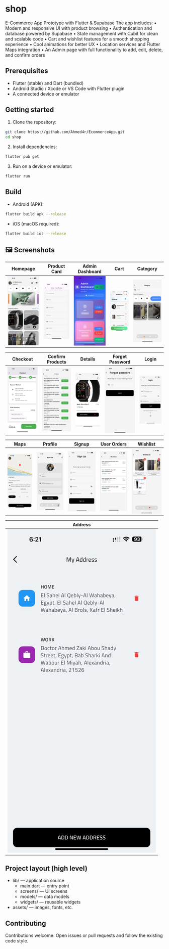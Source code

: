 # shop

E-Commerce App Prototype with Flutter & Supabase
The app includes:
• Modern and responsive UI with product browsing
• Authentication and database powered by Supabase
• State management with Cubit for clean and scalable code
• Cart and wishlist features for a smooth shopping experience
• Cool animations for better UX
• Location services and Flutter Maps integration
• An Admin page with full functionality to add, edit, delete, and confirm orders

## Prerequisites

- Flutter (stable) and Dart (bundled)
- Android Studio / Xcode or VS Code with Flutter plugin
- A connected device or emulator

## Getting started

1. Clone the repository:

```bash
git clone https://github.com/Ahmed4r/EcommerceApp.git
cd shop
```

2. Install dependencies:

```bash
flutter pub get
```

3. Run on a device or emulator:

```bash
flutter run
```

## Build

- Android (APK):

```bash
flutter build apk --release
```

- iOS (macOS required):

```bash
flutter build ios --release
```

## 🖼️ Screenshots

| Homepage                                     | Product Card                                        | Admin Dashboard                                            | Cart                                 | Category                                     |
| -------------------------------------------- | --------------------------------------------------- | ---------------------------------------------------------- | ------------------------------------ | -------------------------------------------- |
| ![Homepage](assets/screenshots/homepage.jpg) | ![Product Card](assets/screenshots/add_product.jpg) | ![Admin Dashboard](assets/screenshots/admin_dashboard.jpg) | ![Cart](assets/screenshots/cart.jpg) | ![Category](assets/screenshots/category.jpg) |

| Checkout                                     | Confirm Products                                             | Details                                    | Forget Password                                           | Login                                  |
| -------------------------------------------- | ------------------------------------------------------------ | ------------------------------------------ | --------------------------------------------------------- | -------------------------------------- |
| ![Checkout](assets/screenshots/checkout.jpg) | ![Confirm Products](assets/screenshots/confirm_products.jpg) | ![Details](assets/screenshots/details.jpg) | ![Forget Password](assets/screenshots/forgetPassword.jpg) | ![Login](assets/screenshots/login.jpg) |

| Maps                                 | Profile                                    | Signup                                   | User Orders                                       | Wishlist                                     |
| ------------------------------------ | ------------------------------------------ | ---------------------------------------- | ------------------------------------------------- | -------------------------------------------- |
| ![Maps](assets/screenshots/maps.jpg) | ![Profile](assets/screenshots/profile.jpg) | ![Signup](assets/screenshots/signup.jpg) | ![User Orders](assets/screenshots/user_ordes.jpg) | ![Wishlist](assets/screenshots/wishlist.jpg) |

| Address                                    |
| ------------------------------------------ |
| ![Address](assets/screenshots/address.jpg) |

## Project layout (high level)

- lib/ — application source
  - main.dart — entry point
  - screens/ — UI screens
  - models/ — data models
  - widgets/ — reusable widgets
- assets/ — images, fonts, etc.

## Contributing

Contributions welcome. Open issues or pull requests and follow the existing code style.
